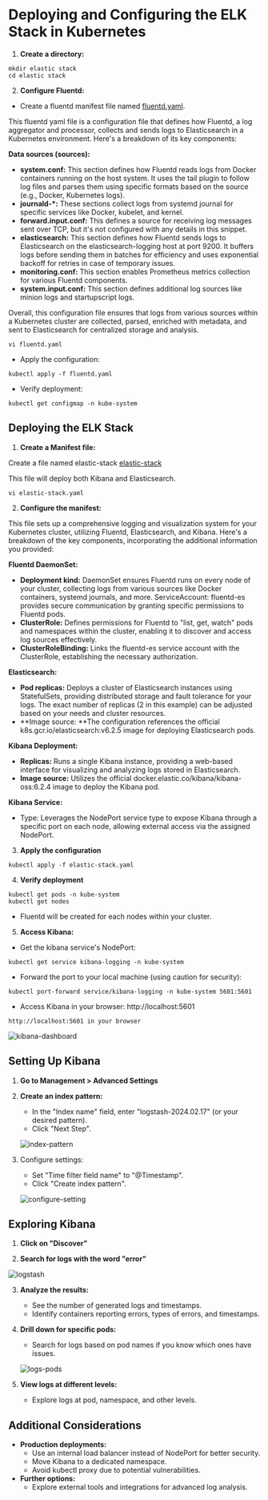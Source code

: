 # Deploying and Configuring the ELK Stack in Kubernetes

1. **Create a directory:**


```
mkdir elastic stack
cd elastic stack

```
2. **Configure Fluentd:**

- Create a fluentd manifest file named [fluentd.yaml](../project62/fluentd.yaml).

This fluentd yaml file is a configuration file that defines how Fluentd, a log aggregator and processor, collects and sends logs to Elasticsearch in a Kubernetes environment. Here's a breakdown of its key components:

**Data sources (sources):**

* **system.conf:** This section defines how Fluentd reads logs from Docker containers running on the host system. It uses the tail plugin to follow log files and parses them using specific formats based on the source (e.g., Docker, Kubernetes logs).
* **journald-*:** These sections collect logs from systemd journal for specific services like Docker, kubelet, and kernel.
* **forward.input.conf:** This defines a source for receiving log messages sent over TCP, but it's not configured with any details in this snippet.
* **elasticsearch:** This section defines how Fluentd sends logs to Elasticsearch on the elasticsearch-logging host at port 9200. It buffers logs before sending them in batches for efficiency and uses exponential backoff for retries in case of temporary issues.
* **monitoring.conf:** This section enables Prometheus metrics collection for various Fluentd components.
* **system.input.conf:** This section defines additional log sources like minion logs and startupscript logs.

Overall, this configuration file ensures that logs from various sources within a Kubernetes cluster are collected, parsed, enriched with metadata, and sent to Elasticsearch for centralized storage and analysis.


```
vi fluentd.yaml
```
- Apply the configuration:

```
kubectl apply -f fluentd.yaml

```
- Verify deployment:

```
kubectl get configmap -n kube-system
```

## Deploying the ELK Stack

1. **Create a Manifest file:**

Create  a file named elastic-stack [elastic-stack](../project62/elastic-stack.yaml)

This file will deploy both Kibana and Elasticsearch.

```
vi elastic-stack.yaml

```
2.  **Configure the manifest:**

This file sets up a comprehensive logging and visualization system for your Kubernetes cluster, utilizing Fluentd, Elasticsearch, and Kibana. Here's a breakdown of the key components, incorporating the additional information you provided:

**Fluentd DaemonSet:**

* **Deployment kind:** DaemonSet ensures Fluentd runs on every node of your cluster, collecting logs from various sources like Docker containers, systemd journals, and more.
ServiceAccount: fluentd-es provides secure communication by granting specific permissions to Fluentd pods.
* **ClusterRole:** Defines permissions for Fluentd to "list, get, watch" pods and namespaces within the cluster, enabling it to discover and access log sources effectively.
* **ClusterRoleBinding:** Links the fluentd-es service account with the ClusterRole, establishing the necessary authorization.

**Elasticsearch:**

* **Pod replicas:** Deploys a cluster of Elasticsearch instances using StatefulSets, providing distributed storage and fault tolerance for your logs. The exact number of replicas (2 in this example) can be adjusted based on your needs and cluster resources.
* **Image source: **The configuration references the official k8s.gcr.io/elasticsearch:v6.2.5 image for deploying Elasticsearch pods.

**Kibana Deployment:**

* **Replicas:** Runs a single Kibana instance, providing a web-based interface for visualizing and analyzing logs stored in Elasticsearch.
* **Image source:** Utilizes the official docker.elastic.co/kibana/kibana-oss:6.2.4 image to deploy the Kibana pod.

**Kibana Service:**

* Type: Leverages the NodePort service type to expose Kibana through a specific port on each node, allowing external access via the assigned NodePort.


3. **Apply the configuration**

```
kubectl apply -f elastic-stack.yaml

```
4. **Verify deployment**

```
kubectl get pods -n kube-system
kubectl get nodes
```

* Fluentd will be created for each nodes within your cluster.

5. **Access Kibana:**

* Get the kibana service's NodePort:

```
kubectl get service kibana-logging -n kube-system
```
* Forward the port to your local machine (using caution for security):

```
kubectl port-forward service/kibana-logging -n kube-system 5601:5601
```

* Access Kibana in your browser: http://localhost:5601

```
http://localhost:5601 in your browser
```
![kibana-dashboard](../project62/images/kibana-dashboard.png)

## Setting Up Kibana

1. **Go to Management > Advanced Settings**

2. **Create an index pattern:**

    * In the "Index name" field, enter "logstash-2024.02.17" (or your desired pattern).
    * Click "Next Step".

    ![index-pattern](../project62/images/define-index-pattern.png)

3. Configure settings:

    * Set "Time filter field name" to "@Timestamp".
    * Click "Create index pattern".

    ![configure-setting](../project62/images/configure-setting.png)

## Exploring Kibana

1. **Click on "Discover"**

2. **Search for logs with the word "error"**

 ![logstash](../project62/images/logstash.png)

3. **Analyze the results:**
    * See the number of generated logs and timestamps.
    * Identify containers reporting errors, types of errors, and timestamps.

4. **Drill down for specific pods:**
    * Search for logs based on pod names if you know which ones have issues.

    ![logs-pods](../project62/images/pods-logs.png)
    
5. **View logs at different levels:**
    * Explore logs at pod, namespace, and other levels.

## Additional Considerations

* **Production deployments:**
    * Use an internal load balancer instead of NodePort for better security.
    * Move Kibana to a dedicated namespace.
    * Avoid kubectl proxy due to potential vulnerabilities.
* **Further options:**
    * Explore external tools and integrations for advanced log analysis.
